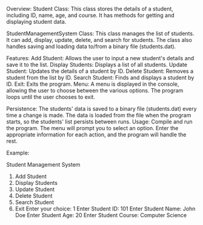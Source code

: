 Overview:
Student Class: This class stores the details of a student, including ID, name, age, and course. It has methods for getting and displaying student data.

StudentManagementSystem Class: This class manages the list of students. It can add, display, update, delete, and search for students. The class also handles saving and loading data to/from a binary file (students.dat).

Features:
Add Student: Allows the user to input a new student's details and save it to the list.
Display Students: Displays a list of all students.
Update Student: Updates the details of a student by ID.
Delete Student: Removes a student from the list by ID.
Search Student: Finds and displays a student by ID.
Exit: Exits the program.
Menu:
A menu is displayed in the console, allowing the user to choose between the various options. The program loops until the user chooses to exit.

Persistence:
The students' data is saved to a binary file (students.dat) every time a change is made.
The data is loaded from the file when the program starts, so the students' list persists between runs.
Usage:
Compile and run the program. The menu will prompt you to select an option.
Enter the appropriate information for each action, and the program will handle the rest.


Example:

Student Management System
1. Add Student
2. Display Students
3. Update Student
4. Delete Student
5. Search Student
6. Exit
Enter your choice: 1
Enter Student ID: 101
Enter Student Name: John Doe
Enter Student Age: 20
Enter Student Course: Computer Science
